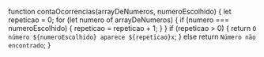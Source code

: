 function contaOcorrencias(arrayDeNumeros, numeroEscolhido) {
let repeticao = 0;
for (let numero of arrayDeNumeros) {
if (numero === numeroEscolhido) {
repeticao = repeticao + 1;
}
}
if (repeticao > 0) {
return `O número ${numeroEscolhido} aparece ${repeticao}x`;
} else return `Número não encontrado`;
}
